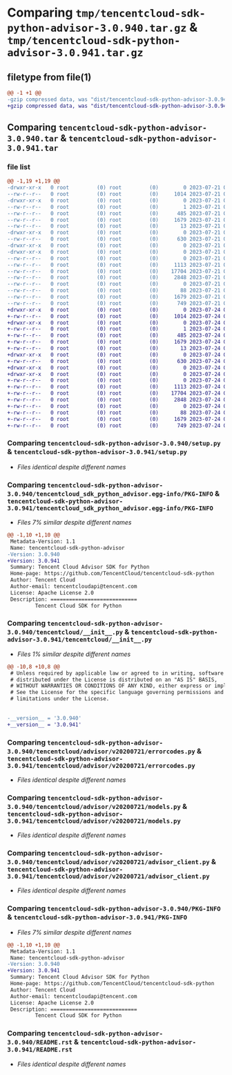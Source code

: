 # Comparing `tmp/tencentcloud-sdk-python-advisor-3.0.940.tar.gz` & `tmp/tencentcloud-sdk-python-advisor-3.0.941.tar.gz`

## filetype from file(1)

```diff
@@ -1 +1 @@
-gzip compressed data, was "dist/tencentcloud-sdk-python-advisor-3.0.940.tar", last modified: Fri Jul 21 00:21:11 2023, max compression
+gzip compressed data, was "dist/tencentcloud-sdk-python-advisor-3.0.941.tar", last modified: Mon Jul 24 00:18:09 2023, max compression
```

## Comparing `tencentcloud-sdk-python-advisor-3.0.940.tar` & `tencentcloud-sdk-python-advisor-3.0.941.tar`

### file list

```diff
@@ -1,19 +1,19 @@
-drwxr-xr-x   0 root         (0) root         (0)        0 2023-07-21 00:21:11.000000 tencentcloud-sdk-python-advisor-3.0.940/
--rw-r--r--   0 root         (0) root         (0)     1014 2023-07-21 00:21:11.000000 tencentcloud-sdk-python-advisor-3.0.940/setup.py
-drwxr-xr-x   0 root         (0) root         (0)        0 2023-07-21 00:21:11.000000 tencentcloud-sdk-python-advisor-3.0.940/tencentcloud_sdk_python_advisor.egg-info/
--rw-r--r--   0 root         (0) root         (0)        1 2023-07-21 00:21:11.000000 tencentcloud-sdk-python-advisor-3.0.940/tencentcloud_sdk_python_advisor.egg-info/dependency_links.txt
--rw-r--r--   0 root         (0) root         (0)      485 2023-07-21 00:21:11.000000 tencentcloud-sdk-python-advisor-3.0.940/tencentcloud_sdk_python_advisor.egg-info/SOURCES.txt
--rw-r--r--   0 root         (0) root         (0)     1679 2023-07-21 00:21:11.000000 tencentcloud-sdk-python-advisor-3.0.940/tencentcloud_sdk_python_advisor.egg-info/PKG-INFO
--rw-r--r--   0 root         (0) root         (0)       13 2023-07-21 00:21:11.000000 tencentcloud-sdk-python-advisor-3.0.940/tencentcloud_sdk_python_advisor.egg-info/top_level.txt
-drwxr-xr-x   0 root         (0) root         (0)        0 2023-07-21 00:21:11.000000 tencentcloud-sdk-python-advisor-3.0.940/tencentcloud/
--rw-r--r--   0 root         (0) root         (0)      630 2023-07-21 00:21:11.000000 tencentcloud-sdk-python-advisor-3.0.940/tencentcloud/__init__.py
-drwxr-xr-x   0 root         (0) root         (0)        0 2023-07-21 00:21:11.000000 tencentcloud-sdk-python-advisor-3.0.940/tencentcloud/advisor/
-drwxr-xr-x   0 root         (0) root         (0)        0 2023-07-21 00:21:11.000000 tencentcloud-sdk-python-advisor-3.0.940/tencentcloud/advisor/v20200721/
--rw-r--r--   0 root         (0) root         (0)        0 2023-07-21 00:21:11.000000 tencentcloud-sdk-python-advisor-3.0.940/tencentcloud/advisor/v20200721/__init__.py
--rw-r--r--   0 root         (0) root         (0)     1113 2023-07-21 00:21:11.000000 tencentcloud-sdk-python-advisor-3.0.940/tencentcloud/advisor/v20200721/errorcodes.py
--rw-r--r--   0 root         (0) root         (0)    17704 2023-07-21 00:21:11.000000 tencentcloud-sdk-python-advisor-3.0.940/tencentcloud/advisor/v20200721/models.py
--rw-r--r--   0 root         (0) root         (0)     2848 2023-07-21 00:21:11.000000 tencentcloud-sdk-python-advisor-3.0.940/tencentcloud/advisor/v20200721/advisor_client.py
--rw-r--r--   0 root         (0) root         (0)        0 2023-07-21 00:21:11.000000 tencentcloud-sdk-python-advisor-3.0.940/tencentcloud/advisor/__init__.py
--rw-r--r--   0 root         (0) root         (0)       88 2023-07-21 00:21:11.000000 tencentcloud-sdk-python-advisor-3.0.940/setup.cfg
--rw-r--r--   0 root         (0) root         (0)     1679 2023-07-21 00:21:11.000000 tencentcloud-sdk-python-advisor-3.0.940/PKG-INFO
--rw-r--r--   0 root         (0) root         (0)      749 2023-07-21 00:21:11.000000 tencentcloud-sdk-python-advisor-3.0.940/README.rst
+drwxr-xr-x   0 root         (0) root         (0)        0 2023-07-24 00:18:09.000000 tencentcloud-sdk-python-advisor-3.0.941/
+-rw-r--r--   0 root         (0) root         (0)     1014 2023-07-24 00:18:09.000000 tencentcloud-sdk-python-advisor-3.0.941/setup.py
+drwxr-xr-x   0 root         (0) root         (0)        0 2023-07-24 00:18:09.000000 tencentcloud-sdk-python-advisor-3.0.941/tencentcloud_sdk_python_advisor.egg-info/
+-rw-r--r--   0 root         (0) root         (0)        1 2023-07-24 00:18:09.000000 tencentcloud-sdk-python-advisor-3.0.941/tencentcloud_sdk_python_advisor.egg-info/dependency_links.txt
+-rw-r--r--   0 root         (0) root         (0)      485 2023-07-24 00:18:09.000000 tencentcloud-sdk-python-advisor-3.0.941/tencentcloud_sdk_python_advisor.egg-info/SOURCES.txt
+-rw-r--r--   0 root         (0) root         (0)     1679 2023-07-24 00:18:09.000000 tencentcloud-sdk-python-advisor-3.0.941/tencentcloud_sdk_python_advisor.egg-info/PKG-INFO
+-rw-r--r--   0 root         (0) root         (0)       13 2023-07-24 00:18:09.000000 tencentcloud-sdk-python-advisor-3.0.941/tencentcloud_sdk_python_advisor.egg-info/top_level.txt
+drwxr-xr-x   0 root         (0) root         (0)        0 2023-07-24 00:18:09.000000 tencentcloud-sdk-python-advisor-3.0.941/tencentcloud/
+-rw-r--r--   0 root         (0) root         (0)      630 2023-07-24 00:18:09.000000 tencentcloud-sdk-python-advisor-3.0.941/tencentcloud/__init__.py
+drwxr-xr-x   0 root         (0) root         (0)        0 2023-07-24 00:18:09.000000 tencentcloud-sdk-python-advisor-3.0.941/tencentcloud/advisor/
+drwxr-xr-x   0 root         (0) root         (0)        0 2023-07-24 00:18:09.000000 tencentcloud-sdk-python-advisor-3.0.941/tencentcloud/advisor/v20200721/
+-rw-r--r--   0 root         (0) root         (0)        0 2023-07-24 00:18:09.000000 tencentcloud-sdk-python-advisor-3.0.941/tencentcloud/advisor/v20200721/__init__.py
+-rw-r--r--   0 root         (0) root         (0)     1113 2023-07-24 00:18:09.000000 tencentcloud-sdk-python-advisor-3.0.941/tencentcloud/advisor/v20200721/errorcodes.py
+-rw-r--r--   0 root         (0) root         (0)    17704 2023-07-24 00:18:09.000000 tencentcloud-sdk-python-advisor-3.0.941/tencentcloud/advisor/v20200721/models.py
+-rw-r--r--   0 root         (0) root         (0)     2848 2023-07-24 00:18:09.000000 tencentcloud-sdk-python-advisor-3.0.941/tencentcloud/advisor/v20200721/advisor_client.py
+-rw-r--r--   0 root         (0) root         (0)        0 2023-07-24 00:18:09.000000 tencentcloud-sdk-python-advisor-3.0.941/tencentcloud/advisor/__init__.py
+-rw-r--r--   0 root         (0) root         (0)       88 2023-07-24 00:18:09.000000 tencentcloud-sdk-python-advisor-3.0.941/setup.cfg
+-rw-r--r--   0 root         (0) root         (0)     1679 2023-07-24 00:18:09.000000 tencentcloud-sdk-python-advisor-3.0.941/PKG-INFO
+-rw-r--r--   0 root         (0) root         (0)      749 2023-07-24 00:18:09.000000 tencentcloud-sdk-python-advisor-3.0.941/README.rst
```

### Comparing `tencentcloud-sdk-python-advisor-3.0.940/setup.py` & `tencentcloud-sdk-python-advisor-3.0.941/setup.py`

 * *Files identical despite different names*

### Comparing `tencentcloud-sdk-python-advisor-3.0.940/tencentcloud_sdk_python_advisor.egg-info/PKG-INFO` & `tencentcloud-sdk-python-advisor-3.0.941/tencentcloud_sdk_python_advisor.egg-info/PKG-INFO`

 * *Files 7% similar despite different names*

```diff
@@ -1,10 +1,10 @@
 Metadata-Version: 1.1
 Name: tencentcloud-sdk-python-advisor
-Version: 3.0.940
+Version: 3.0.941
 Summary: Tencent Cloud Advisor SDK for Python
 Home-page: https://github.com/TencentCloud/tencentcloud-sdk-python
 Author: Tencent Cloud
 Author-email: tencentcloudapi@tencent.com
 License: Apache License 2.0
 Description: ============================
         Tencent Cloud SDK for Python
```

### Comparing `tencentcloud-sdk-python-advisor-3.0.940/tencentcloud/__init__.py` & `tencentcloud-sdk-python-advisor-3.0.941/tencentcloud/__init__.py`

 * *Files 1% similar despite different names*

```diff
@@ -10,8 +10,8 @@
 # Unless required by applicable law or agreed to in writing, software
 # distributed under the License is distributed on an "AS IS" BASIS,
 # WITHOUT WARRANTIES OR CONDITIONS OF ANY KIND, either express or implied.
 # See the License for the specific language governing permissions and
 # limitations under the License.
 
 
-__version__ = '3.0.940'
+__version__ = '3.0.941'
```

### Comparing `tencentcloud-sdk-python-advisor-3.0.940/tencentcloud/advisor/v20200721/errorcodes.py` & `tencentcloud-sdk-python-advisor-3.0.941/tencentcloud/advisor/v20200721/errorcodes.py`

 * *Files identical despite different names*

### Comparing `tencentcloud-sdk-python-advisor-3.0.940/tencentcloud/advisor/v20200721/models.py` & `tencentcloud-sdk-python-advisor-3.0.941/tencentcloud/advisor/v20200721/models.py`

 * *Files identical despite different names*

### Comparing `tencentcloud-sdk-python-advisor-3.0.940/tencentcloud/advisor/v20200721/advisor_client.py` & `tencentcloud-sdk-python-advisor-3.0.941/tencentcloud/advisor/v20200721/advisor_client.py`

 * *Files identical despite different names*

### Comparing `tencentcloud-sdk-python-advisor-3.0.940/PKG-INFO` & `tencentcloud-sdk-python-advisor-3.0.941/PKG-INFO`

 * *Files 7% similar despite different names*

```diff
@@ -1,10 +1,10 @@
 Metadata-Version: 1.1
 Name: tencentcloud-sdk-python-advisor
-Version: 3.0.940
+Version: 3.0.941
 Summary: Tencent Cloud Advisor SDK for Python
 Home-page: https://github.com/TencentCloud/tencentcloud-sdk-python
 Author: Tencent Cloud
 Author-email: tencentcloudapi@tencent.com
 License: Apache License 2.0
 Description: ============================
         Tencent Cloud SDK for Python
```

### Comparing `tencentcloud-sdk-python-advisor-3.0.940/README.rst` & `tencentcloud-sdk-python-advisor-3.0.941/README.rst`

 * *Files identical despite different names*

